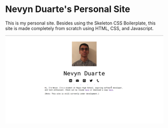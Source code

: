 # Nevyn Duarte's Personal Site

This is my personal site. Besides using the Skeleton CSS Boilerplate, this site is made completely from scratch using HTML, CSS, and Javascript.

![A Screenshot of My Site](images/site.png)

